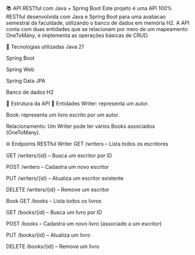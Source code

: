 📚 API RESTful com Java + Spring Boot
Este projeto é uma API 100% RESTful desenvolvida com Java e Spring Boot para uma avaliacao semestral da faculdade, utilizando o banco de dados em memória H2. A API conta com duas entidades que se relacionam por meio de um mapeamento OneToMany, e implementa as operações básicas de CRUD.

🚀 Tecnologias utilizadas
Java 21

Spring Boot

Spring Web

Spring Data JPA

Banco de dados H2

🧩 Estrutura da API
🔗 Entidades
Writer: representa um autor.

Book: representa um livro escrito por um autor.

Relacionamento:
Um Writer pode ter vários Books associados (OneToMany).

🌐 Endpoints RESTful
Writer
GET /writers – Lista todos os escritores

GET /writers/{id} – Busca um escritor por ID

POST /writers – Cadastra um novo escritor

PUT /writers/{id} – Atualiza um escritor existente

DELETE /writers/{id} – Remove um escritor

Book
GET /books – Lista todos os livros

GET /books/{id} – Busca um livro por ID

POST /books – Cadastra um novo livro (associado a um escritor)

PUT /books/{id} – Atualiza um livro

DELETE /books/{id} – Remove um livro
